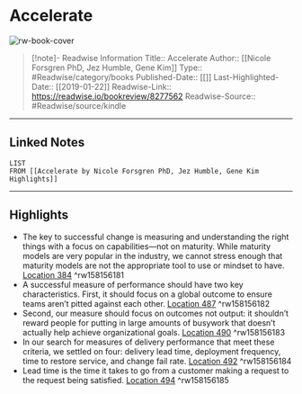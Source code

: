 # Accelerate

![rw-book-cover](https://images-na.ssl-images-amazon.com/images/I/41YpWJi9OoL._SL200_.jpg)
<br>
>[!note]- Readwise Information
>Title:: Accelerate
>Author:: [[Nicole Forsgren PhD, Jez Humble, Gene Kim]]
>Type:: #Readwise/category/books
>Published-Date:: [[]]
>Last-Highlighted-Date:: [[2019-01-22]]
>Readwise-Link:: https://readwise.io/bookreview/8277562
>Readwise-Source:: #Readwise/source/kindle
--- 

## Linked Notes
```dataview
LIST
FROM [[Accelerate by Nicole Forsgren PhD, Jez Humble, Gene Kim Highlights]]
```

---

## Highlights
- The key to successful change is measuring and understanding the right things with a focus on capabilities—not on maturity. While maturity models are very popular in the industry, we cannot stress enough that maturity models are not the appropriate tool to use or mindset to have. [Location 384](https://readwise.io/open/158156181) ^rw158156181
- A successful measure of performance should have two key characteristics. First, it should focus on a global outcome to ensure teams aren’t pitted against each other. [Location 487](https://readwise.io/open/158156182) ^rw158156182
- Second, our measure should focus on outcomes not output: it shouldn’t reward people for putting in large amounts of busywork that doesn’t actually help achieve organizational goals. [Location 490](https://readwise.io/open/158156183) ^rw158156183
- In our search for measures of delivery performance that meet these criteria, we settled on four: delivery lead time, deployment frequency, time to restore service, and change fail rate. [Location 492](https://readwise.io/open/158156184) ^rw158156184
- Lead time is the time it takes to go from a customer making a request to the request being satisfied. [Location 494](https://readwise.io/open/158156185) ^rw158156185
